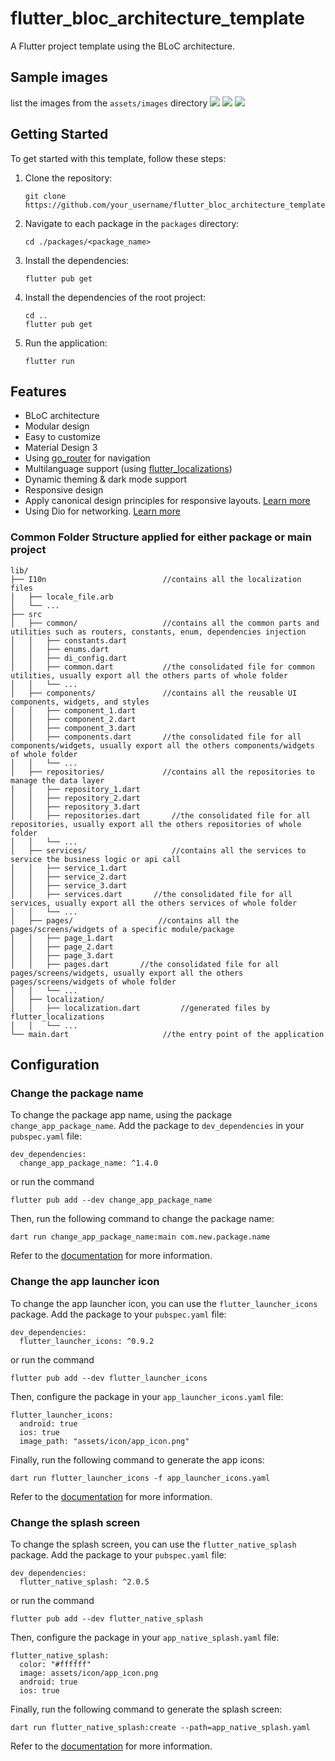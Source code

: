 # flutter_bloc_architecture_template

A Flutter project template using the BLoC architecture.

## Sample images

list the images from the `assets/images` directory
[![](assets/images/sample1.png)](assets/images/sample1.png)
[![](assets/images/sample2.png)](assets/images/sample2.png)
[![](assets/images/sample3.png)](assets/images/sample3.png)

## Getting Started

To get started with this template, follow these steps:

1. Clone the repository:

   ```
   git clone https://github.com/your_username/flutter_bloc_architecture_template.git
   ```

2. Navigate to each package in the `packages` directory:

   ```
   cd ./packages/<package_name>
   ```

3. Install the dependencies:

   ```
   flutter pub get
   ```

4. Install the dependencies of the root project:

   ```
   cd ..
   flutter pub get

   ```

5. Run the application:
   ```
   flutter run
   ```

## Features

- BLoC architecture
- Modular design
- Easy to customize
- Material Design 3
- Using [go_router](https://pub.dev/packages/go_router) for navigation
- Multilanguage support (using [flutter_localizations](https://pub.dev/packages/flutter_localizations))
- Dynamic theming & dark mode support
- Responsive design
- Apply canonical design principles for responsive layouts. [Learn more](https://m3.material.io/foundations/layout/canonical-layouts/overview)
- Using Dio for networking. [Learn more](https://pub.dev/packages/dio)

### Common Folder Structure applied for either package or main project

```
lib/
├── I10n                          //contains all the localization files
│   ├── locale_file.arb
│   └── ...
├── src
│   ├── common/                   //contains all the common parts and utilities such as routers, constants, enum, dependencies injection
│   │   ├── constants.dart
│   │   ├── enums.dart
│   │   ├── di_config.dart
│   │   ├── common.dart           //the consolidated file for common utilities, usually export all the others parts of whole folder
│   │   └── ...
│   ├── components/               //contains all the reusable UI components, widgets, and styles
│   │   ├── component_1.dart
│   │   ├── component_2.dart
│   │   ├── component_3.dart
│   │   ├── components.dart       //the consolidated file for all components/widgets, usually export all the others components/widgets of whole folder
│   │   └── ...
│   ├── repositories/             //contains all the repositories to manage the data layer
│   │   ├── repository_1.dart
│   │   ├── repository_2.dart
│   │   ├── repository_3.dart
│   │   ├── repositories.dart       //the consolidated file for all repositories, usually export all the others repositories of whole folder
│   │   └── ...
│   ├── services/                   //contains all the services to service the business logic or api call
│   │   ├── service_1.dart
│   │   ├── service_2.dart
│   │   ├── service_3.dart
│   │   ├── services.dart       //the consolidated file for all services, usually export all the others services of whole folder
│   │   └── ...
│   ├── pages/                   //contains all the pages/screens/widgets of a specific module/package
│   │   ├── page_1.dart
│   │   ├── page_2.dart
│   │   ├── page_3.dart
│   │   ├── pages.dart       //the consolidated file for all pages/screens/widgets, usually export all the others pages/screens/widgets of whole folder
│   │   └── ...
│   ├── localization/
│   │   ├── localization.dart         //generated files by flutter_localizations
│   │   └── ...
└── main.dart                     //the entry point of the application
```

## Configuration

### Change the package name

To change the package app name, using the package `change_app_package_name`.
Add the package to `dev_dependencies` in your `pubspec.yaml` file:

```
dev_dependencies:
  change_app_package_name: ^1.4.0
```

or run the command

```
flutter pub add --dev change_app_package_name
```

Then, run the following command to change the package name:

```
dart run change_app_package_name:main com.new.package.name
```

Refer to the [documentation](https://pub.dev/packages/change_app_package_name) for more information.

### Change the app launcher icon

To change the app launcher icon, you can use the `flutter_launcher_icons` package. Add the package to your `pubspec.yaml` file:

```
dev_dependencies:
  flutter_launcher_icons: ^0.9.2
```

or run the command

```
flutter pub add --dev flutter_launcher_icons
```

Then, configure the package in your `app_launcher_icons.yaml` file:

```
flutter_launcher_icons:
  android: true
  ios: true
  image_path: "assets/icon/app_icon.png"
```

Finally, run the following command to generate the app icons:

```
dart run flutter_launcher_icons -f app_launcher_icons.yaml
```

Refer to the [documentation](https://pub.dev/packages/flutter_launcher_icons) for more information.

### Change the splash screen

To change the splash screen, you can use the `flutter_native_splash` package. Add the package to your `pubspec.yaml` file:

```
dev_dependencies:
  flutter_native_splash: ^2.0.5
```

or run the command

```
flutter pub add --dev flutter_native_splash
```

Then, configure the package in your `app_native_splash.yaml` file:

```
flutter_native_splash:
  color: "#ffffff"
  image: assets/icon/app_icon.png
  android: true
  ios: true
```

Finally, run the following command to generate the splash screen:

```
dart run flutter_native_splash:create --path=app_native_splash.yaml
```

Refer to the [documentation](https://pub.dev/packages/flutter_native_splash) for more information.
